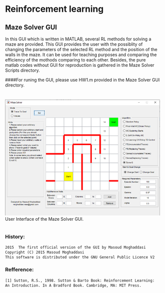 # Reinforcement learning
## Maze Solver GUI

In this GUI which is written in MATLAB, several RL methods for solving a maze are provided. This GUI provides the user with the possiblity of changing
the parameters of the selected RL method and the position of the walls in the maze. It can be used for teaching purposes and comparing the efficiency of the mothods comparing to each other. Besides, the pure matlab codes without GUI for reproduction is gathered in the Maze Solver Scripts directory.

####For runing the GUI, please use HW1.m provided in the Maze Solver GUI directory.
#
![plot](./Maze%20Solver%20GUI/Images/GUI.PNG)
User Interface of the Maze Solver GUI.
#
### History:
    2015  The first official version of the GUI by Masoud Moghaddasi
    Copyright (C) 2015 Masoud Moghaddasi
    This software is distributed under the GNU General Public Licence V2

### Refference:
    [1] Sutton, R.S., 1998. Sutton & Barto Book: Reinforcement Learning: An Introduction. In A Bradford Book. Cambridge, MA: MIT Press.
